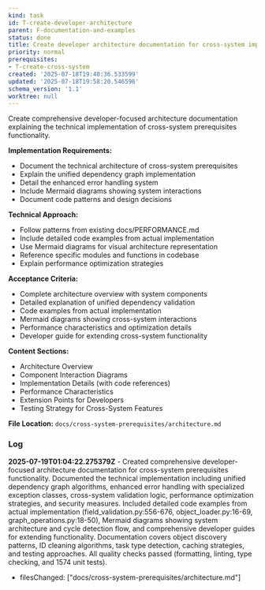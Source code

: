 ```yaml
---
kind: task
id: T-create-developer-architecture
parent: F-documentation-and-examples
status: done
title: Create developer architecture documentation for cross-system implementation
priority: normal
prerequisites:
- T-create-cross-system
created: '2025-07-18T19:40:36.533599'
updated: '2025-07-18T19:58:20.546596'
schema_version: '1.1'
worktree: null
---
```

Create comprehensive developer-focused architecture documentation explaining the technical implementation of cross-system prerequisites functionality.

**Implementation Requirements:**
- Document the technical architecture of cross-system prerequisites
- Explain the unified dependency graph implementation
- Detail the enhanced error handling system
- Include Mermaid diagrams showing system interactions
- Document code patterns and design decisions

**Technical Approach:**
- Follow patterns from existing docs/PERFORMANCE.md
- Include detailed code examples from actual implementation
- Use Mermaid diagrams for visual architecture representation
- Reference specific modules and functions in codebase
- Explain performance optimization strategies

**Acceptance Criteria:**
- Complete architecture overview with system components
- Detailed explanation of unified dependency validation
- Code examples from actual implementation
- Mermaid diagrams showing cross-system interactions
- Performance characteristics and optimization details
- Developer guide for extending cross-system functionality

**Content Sections:**
- Architecture Overview
- Component Interaction Diagrams
- Implementation Details (with code references)
- Performance Characteristics
- Extension Points for Developers
- Testing Strategy for Cross-System Features

**File Location:** `docs/cross-system-prerequisites/architecture.md`

### Log


**2025-07-19T01:04:22.275379Z** - Created comprehensive developer-focused architecture documentation for cross-system prerequisites functionality. Documented the technical implementation including unified dependency graph algorithms, enhanced error handling with specialized exception classes, cross-system validation logic, performance optimization strategies, and security measures. Included detailed code examples from actual implementation (field_validation.py:556-676, object_loader.py:16-69, graph_operations.py:18-50), Mermaid diagrams showing system architecture and cycle detection flow, and comprehensive developer guides for extending functionality. Documentation covers object discovery patterns, ID cleaning algorithms, task type detection, caching strategies, and testing approaches. All quality checks passed (formatting, linting, type checking, and 1574 unit tests).
- filesChanged: ["docs/cross-system-prerequisites/architecture.md"]